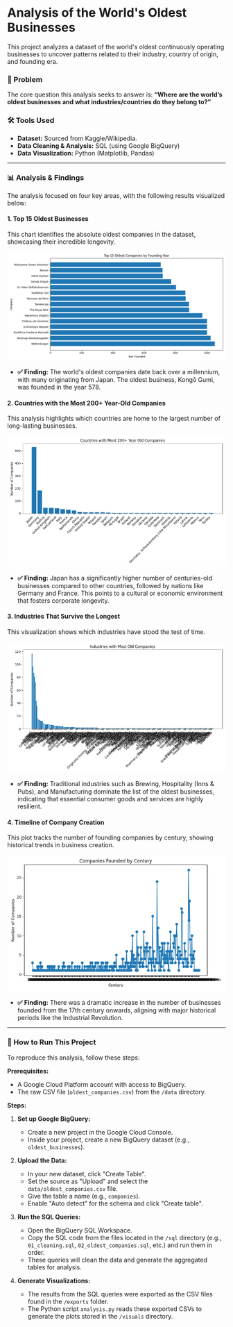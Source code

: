 # Analysis of the World's Oldest Businesses

This project analyzes a dataset of the world's oldest continuously operating businesses to uncover patterns related to their industry, country of origin, and founding era.

### 📌 Problem
The core question this analysis seeks to answer is: **“Where are the world’s oldest businesses and what industries/countries do they belong to?”**

### 🛠️ Tools Used
* **Dataset:** Sourced from Kaggle/Wikipedia.
* **Data Cleaning & Analysis:** SQL (using Google BigQuery)
* **Data Visualization:** Python (Matplotlib, Pandas)

---

### 📊 Analysis & Findings

The analysis focused on four key areas, with the following results visualized below:

#### 1. Top 15 Oldest Businesses
This chart identifies the absolute oldest companies in the dataset, showcasing their incredible longevity.

![Top 15 Oldest](visuals/top15_oldest.png)

* **✅ Finding:** The world's oldest companies date back over a millennium, with many originating from Japan. The oldest business, Kongō Gumi, was founded in the year 578.

#### 2. Countries with the Most 200+ Year-Old Companies
This analysis highlights which countries are home to the largest number of long-lasting businesses.

![Companies by Country](visuals/by_country.png)

* **✅ Finding:** Japan has a significantly higher number of centuries-old businesses compared to other countries, followed by nations like Germany and France. This points to a cultural or economic environment that fosters corporate longevity.

#### 3. Industries That Survive the Longest
This visualization shows which industries have stood the test of time.

![Companies by Industry](visuals/by_industry.png)

* **✅ Finding:** Traditional industries such as Brewing, Hospitality (Inns & Pubs), and Manufacturing dominate the list of the oldest businesses, indicating that essential consumer goods and services are highly resilient.

#### 4. Timeline of Company Creation
This plot tracks the number of founding companies by century, showing historical trends in business creation.

![Companies by Century](visuals/by_century.png)

* **✅ Finding:** There was a dramatic increase in the number of businesses founded from the 17th century onwards, aligning with major historical periods like the Industrial Revolution.

---

### 🔗 How to Run This Project

To reproduce this analysis, follow these steps:

**Prerequisites:**
* A Google Cloud Platform account with access to BigQuery.
* The raw CSV file (`oldest_companies.csv`) from the `/data` directory.

**Steps:**

1.  **Set up Google BigQuery:**
    * Create a new project in the Google Cloud Console.
    * Inside your project, create a new BigQuery dataset (e.g., `oldest_businesses`).

2.  **Upload the Data:**
    * In your new dataset, click "Create Table".
    * Set the source as "Upload" and select the `data/oldest_companies.csv` file.
    * Give the table a name (e.g., `companies`).
    * Enable "Auto detect" for the schema and click "Create table".

3.  **Run the SQL Queries:**
    * Open the BigQuery SQL Workspace.
    * Copy the SQL code from the files located in the `/sql` directory (e.g., `01_cleaning.sql`, `02_oldest_companies.sql`, etc.) and run them in order.
    * These queries will clean the data and generate the aggregated tables for analysis.

4.  **Generate Visualizations:**
    * The results from the SQL queries were exported as the CSV files found in the `/exports` folder.
    * The Python script `analysis.py` reads these exported CSVs to generate the plots stored in the `/visuals` directory.
